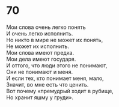 # 70

Мои слова очень легко понять</br>
И очень легко исполнить.</br>
Но никто в мире не может их понять,</br>
Не может их исполнить.</br>
Мои слова имеют предка.</br>
Мои дела имеют государя.</br>
И оттого, что люди этого не понимают,</br>
Они не понимают и меня.</br>
И если тех, кто понимает меня, мало,</br>
Значит, во мне есть что ценить.</br>
Вот почему «премудрый ходит в рубище,</br>
Но хранит яшму у груди».</br>